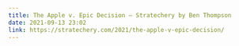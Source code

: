 ```yaml
---
title: The Apple v. Epic Decision – Stratechery by Ben Thompson
date: 2021-09-13 23:02
link: https://stratechery.com/2021/the-apple-v-epic-decision/
---
```


